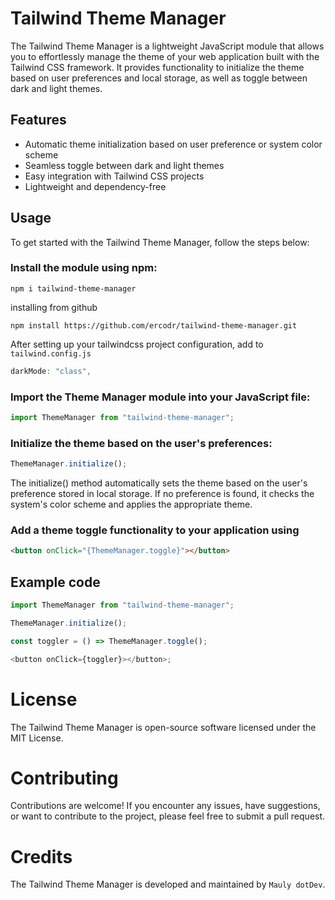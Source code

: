 # Tailwind Theme Manager

The Tailwind Theme Manager is a lightweight JavaScript module that allows you to effortlessly manage the theme of your web application built with the Tailwind CSS framework. It provides functionality to initialize the theme based on user preferences and local storage, as well as toggle between dark and light themes.

## Features

- Automatic theme initialization based on user preference or system color scheme
- Seamless toggle between dark and light themes
- Easy integration with Tailwind CSS projects
- Lightweight and dependency-free

## Usage

<!-- After setting up your tailwindcss project configuration, add the `class="dark"` to your html tag

```html
<html lang="en" class="dark">
``` -->

To get started with the Tailwind Theme Manager, follow the steps below:

### Install the module using npm:

```shell
npm i tailwind-theme-manager
```

installing from github

```shell
npm install https://github.com/ercodr/tailwind-theme-manager.git
```

After setting up your tailwindcss project configuration, add to `tailwind.config.js`

```js
darkMode: "class",
```

### Import the Theme Manager module into your JavaScript file:

```javascript
import ThemeManager from "tailwind-theme-manager";
```

### Initialize the theme based on the user's preferences:

```javascript
ThemeManager.initialize();
```

The initialize() method automatically sets the theme based on the user's preference stored in local storage. If no preference is found, it checks the system's color scheme and applies the appropriate theme.

### Add a theme toggle functionality to your application using

```html
<button onClick="{ThemeManager.toggle}"></button>
```

## Example code

```javascript
import ThemeManager from "tailwind-theme-manager";

ThemeManager.initialize();

const toggler = () => ThemeManager.toggle();

<button onClick={toggler}></button>;
```

# License

The Tailwind Theme Manager is open-source software licensed under the MIT License.

# Contributing

Contributions are welcome! If you encounter any issues, have suggestions, or want to contribute to the project, please feel free to submit a pull request.

# Credits

The Tailwind Theme Manager is developed and maintained by `Mauly dotDev`.
